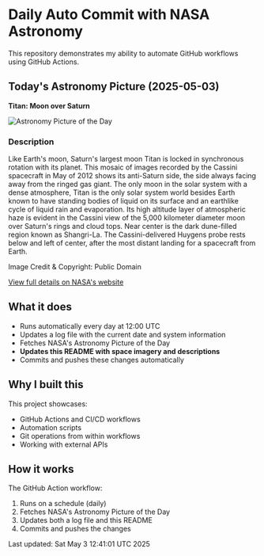 # Daily Auto Commit with NASA Astronomy
This repository demonstrates my ability to automate GitHub workflows using GitHub Actions.

## Today's Astronomy Picture (2025-05-03)
**Titan: Moon over Saturn**

![Astronomy Picture of the Day](https://apod.nasa.gov/apod/image/2505/PIA19642Titan1024.jpg)

### Description
Like Earth's moon, Saturn's largest moon Titan is locked in synchronous rotation with its planet. This mosaic of images recorded by the Cassini spacecraft in May of 2012 shows its anti-Saturn side, the side always facing away from the ringed gas giant. The only moon in the solar system with a dense atmosphere, Titan is the only solar system world besides Earth known to have standing bodies of liquid on its surface and an earthlike cycle of liquid rain and evaporation. Its high altitude layer of atmospheric haze is evident in the Cassini view of the 5,000 kilometer diameter moon over Saturn's rings and cloud tops. Near center is the dark dune-filled region known as Shangri-La. The Cassini-delivered Huygens probe rests below and left of center, after the most distant landing for a spacecraft from Earth.

Image Credit & Copyright: Public Domain

[View full details on NASA's website](https://apod.nasa.gov/apod/astropix.html)

## What it does
- Runs automatically every day at 12:00 UTC
- Updates a log file with the current date and system information
- Fetches NASA's Astronomy Picture of the Day
- **Updates this README with space imagery and descriptions**
- Commits and pushes these changes automatically

## Why I built this
This project showcases:
- GitHub Actions and CI/CD workflows
- Automation scripts
- Git operations from within workflows
- Working with external APIs

## How it works
The GitHub Action workflow:
1. Runs on a schedule (daily)
2. Fetches NASA's Astronomy Picture of the Day
3. Updates both a log file and this README
4. Commits and pushes the changes

Last updated: Sat May  3 12:41:01 UTC 2025
